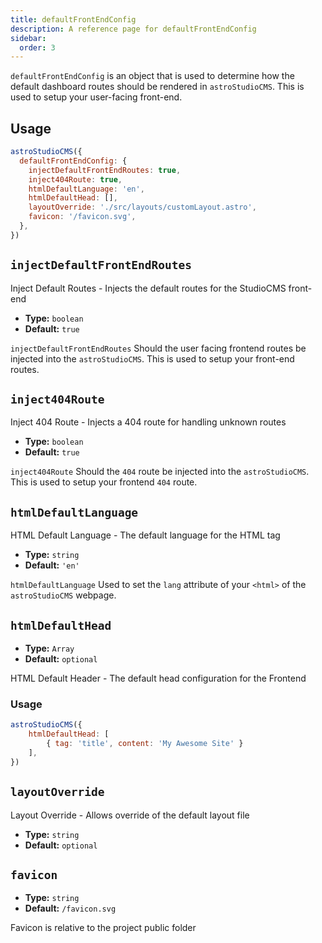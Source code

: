 ```yaml
---
title: defaultFrontEndConfig
description: A reference page for defaultFrontEndConfig
sidebar:
  order: 3
---
```


`defaultFrontEndConfig` is an object that is used to determine how the default dashboard routes should be rendered in `astroStudioCMS`. This is used to setup your user-facing front-end.

## Usage

```js title="astro.config.mjs" {2-9}
astroStudioCMS({
  defaultFrontEndConfig: {
    injectDefaultFrontEndRoutes: true,
    inject404Route: true,
    htmlDefaultLanguage: 'en',
    htmlDefaultHead: [],
    layoutOverride: './src/layouts/customLayout.astro',
    favicon: '/favicon.svg',
  },
})
```

## `injectDefaultFrontEndRoutes`

Inject Default Routes - Injects the default routes for the StudioCMS front-end

- **Type:** `boolean`
- **Default:** `true`

`injectDefaultFrontEndRoutes` Should the user facing frontend routes be injected into the `astroStudioCMS`. This is used to setup your front-end routes.

## `inject404Route`

Inject 404 Route - Injects a 404 route for handling unknown routes

- **Type:** `boolean`
- **Default:** `true`

`inject404Route` Should the `404` route be injected into the `astroStudioCMS`.  This is used to setup your frontend `404` route.

## `htmlDefaultLanguage`

HTML Default Language - The default language for the HTML tag

- **Type:** `string`
- **Default:** `'en'`

`htmlDefaultLanguage` Used to set the `lang` attribute of your `<html>` of the `astroStudioCMS` webpage.

## `htmlDefaultHead`

- **Type:** `Array`
- **Default:** `optional`

HTML Default Header - The default head configuration for the Frontend

### Usage


```js title="astro.config.mjs" {2-4}
astroStudioCMS({
    htmlDefaultHead: [
        { tag: 'title', content: 'My Awesome Site' }
    ],
})
```

## `layoutOverride`

Layout Override - Allows override of the default layout file

- **Type:** `string`
- **Default:** `optional`

## `favicon`

- **Type:** `string`
- **Default:** `/favicon.svg`

Favicon is relative to the project public folder
